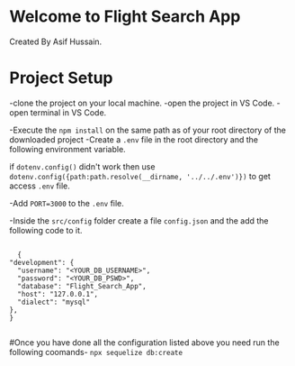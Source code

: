# Welcome to Flight Search App 
Created By Asif Hussain.

# Project Setup
 -clone the project on your local machine.
 -open the project in VS Code.
 -open terminal in VS Code.

 -Execute the `npm install` on the same path as of your root directory of the
  downloaded project
 -Create a `.env` file in the root directory and the following environment variable.

  if `dotenv.config()` didn't work then use 
  `dotenv.config({path:path.resolve(__dirname, '../../.env')})` to get access `.env` file.
  
  -Add `PORT=3000` to the `.env` file.

-Inside the `src/config` folder create a file `config.json` and the add the following 
  code to it.

  ```

    {
  "development": {
    "username": "<YOUR_DB_USERNAME>",
    "password": "<YOUR_DB_PSWD>",
    "database": "Flight_Search_App",
    "host": "127.0.0.1",
    "dialect": "mysql"
  },
}


  ```  
#Once you have done all the configuration listed above you need run the following coomands-
 `npx sequelize db:create`

 


